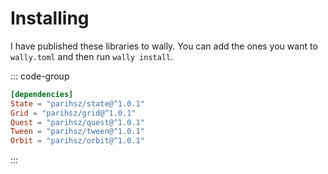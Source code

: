 # Installing

I have published these libraries to wally. You can add the ones you want to `wally.toml` and then run `wally install`.

::: code-group

```toml [wally.toml]
[dependencies]
State = "parihsz/state@^1.0.1"
Grid = "parihsz/grid@^1.0.1"
Quest = "parihsz/quest@^1.0.1"
Tween = "parihsz/tween@^1.0.1"
Orbit = "parihsz/orbit@^1.0.1"
```

:::